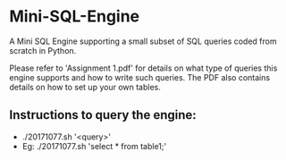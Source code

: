 # Mini-SQL-Engine

A Mini SQL Engine supporting a small subset of SQL queries coded from scratch in Python. 

Please refer to 'Assignment 1.pdf' for details on what type of queries this engine supports and how to write such queries. The PDF also contains details on how to set up your own tables.

## Instructions to query the engine:
- ./20171077.sh '\<query\>'
- Eg: ./20171077.sh 'select * from table1;'
